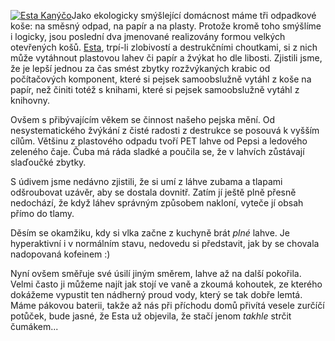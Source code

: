 <!-- dcterms:identifier = riderweblog#179 -->
<!-- dcterms:title = Kde až to skončí? -->
<!-- dcterms:abstract = Aneb hranice psí inteligence -->
<!-- np9:categoryId = 3 -->
<!-- x4w:category = Vlci -->
<!-- np9:authorId = 1 -->
<!-- np9:authorEmail = michal.valasek@altairis.cz -->
<!-- dcterms:creator = Michal Altair Valášek -->
<!-- dcterms:created = 2004-10-22T16:48:34.027+02:00 -->
<!-- dcterms:dateAccepted = 2004-10-22T16:48:34.027+02:00 -->

[![Esta Kanýčo](http://gallery.rider.cz/esta/20040704-175118-0000.jpg?w=221&h=300 "Už zase přemýšlí nad nějakou lumpárnou")](http://gallery.rider.cz/esta/20040704-175118-0000.jpg.xhtml)Jako ekologicky smýšlející domácnost máme tři odpadkové koše: na směsný odpad, na papír a na plasty. Protože kromě toho smýšlíme i logicky, jsou poslední dva jmenované realizovány formou velkých otevřených košů. [Esta](http://www.vlcak.cz/), trpí-li zlobivostí a destrukčními choutkami, si z nich může vytáhnout plastovou lahev či papír a žvýkat ho dle libosti. Zjistili jsme, že je lepší jednou za čas smést zbytky rozžvýkaných krabic od počítačových komponent, které si pejsek samoobslužně vytáhl z koše na papír, než činiti totéž s knihami, které si pejsek samoobslužně vytáhl z knihovny.

Ovšem s přibývajícím věkem se činnost našeho pejska mění. Od nesystematického žvýkání z čisté radosti z destrukce se posouvá k vyšším cílům. Většinu z plastového odpadu tvoří PET lahve od Pepsi a ledového zeleného čaje. Čuba má ráda sladké a poučila se, že v lahvích zůstávají slaďoučké zbytky.

S údivem jsme nedávno zjistili, že si umí z láhve zubama a tlapami odšroubovat uzávěr, aby se dostala dovnitř. Zatím jí ještě plně přesně nedochází, že když láhev správným způsobem nakloní, vyteče jí obsah přímo do tlamy.

Děsím se okamžiku, kdy si vlka začne z kuchyně brát *plné* lahve. Je hyperaktivní i v normálním stavu, nedovedu si představit, jak by se chovala nadopovaná kofeinem :)

Nyní ovšem směřuje své úsilí jiným směrem, lahve až na další pokořila. Velmi často ji můžeme najít jak stojí ve vaně a zkoumá kohoutek, ze kterého dokážeme vypustit ten nádherný proud vody, který se tak dobře lemtá. Máme pákovou baterii, takže až nás při příchodu domů přivítá vesele zurčíčí potůček, bude jasné, že Esta už objevila, že stačí jenom *takhle* strčit čumákem...
